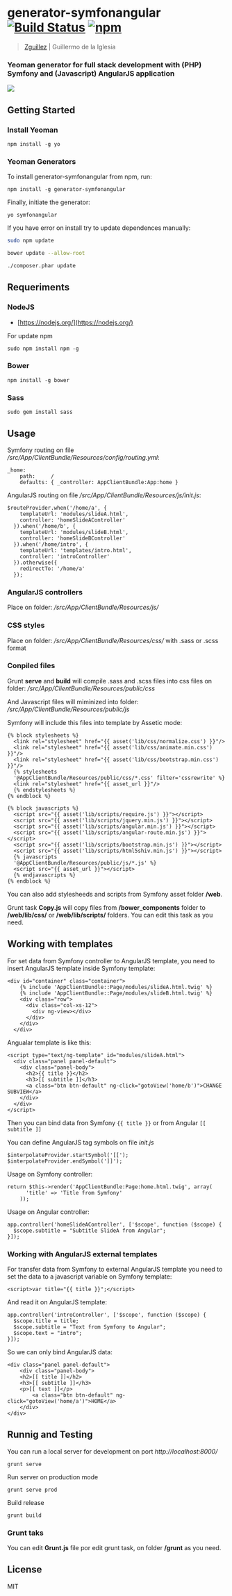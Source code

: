 # generator-symfonangular [![Build Status](https://secure.travis-ci.org/zguillez/generator-symfonangular.png?branch=master)](https://travis-ci.org/zguillez/generator-symfonangular) [![npm](https://img.shields.io/npm/v/npm.svg)](https://github.com/zguillez/generator-symfonangular)

> [Zguillez](https://zguillez.io) | Guillermo de la Iglesia

### Yeoman generator for full stack development with (PHP) Symfony and (Javascript) AngularJS application

![](http://zguillez.github.io/img/symfonangular.png)

## Getting Started

### Install Yeoman

	npm install -g yo

### Yeoman Generators

To install generator-symfonangular from npm, run:

	npm install -g generator-symfonangular

Finally, initiate the generator:

	yo symfonangular

If you have error on install try to update dependences manually:

```bash
sudo npm update
```

```bash
bower update --allow-root
```

```bash
./composer.phar update
```
## Requeriments

### NodeJS

* [https://nodejs.org/](https://nodejs.org/)

For update npm

	sudo npm install npm -g

### Bower

	npm install -g bower

### Sass

	sudo gem install sass


## Usage

Symfony routing on file */src/App/ClientBundle/Resources/config/routing.yml*:

	_home:
	    path:     /
	    defaults: { _controller: AppClientBundle:App:home }
 
AngularJS routing on file */src/App/ClientBundle/Resources/js/init.js*:

	$routeProvider.when('/home/a', {
	    templateUrl: 'modules/slideA.html',
	    controller: 'homeSlideAController'
	  }).when('/home/b', {
	    templateUrl: 'modules/slideB.html',
	    controller: 'homeSlideBController'
	  }).when('/home/intro', {
	    templateUrl: 'templates/intro.html',
	    controller: 'introController'
	  }).otherwise({
	    redirectTo: '/home/a'
	  });

### AngularJS controllers
Place on folder: */src/App/ClientBundle/Resources/js/*

### CSS styles
Place on folder: */src/App/ClientBundle/Resources/css/* with .sass or .scss format

### Conpiled files

Grunt **serve** and **build** will compile .sass and .scss files into css files on folder:
*/src/App/ClientBundle/Resources/public/css*

And Javascript files will miminized into folder:
*/src/App/ClientBundle/Resources/public/js*

Symfony will include this files into template by Assetic mode:

	{% block stylesheets %}
	  <link rel="stylesheet" href="{{ asset('lib/css/normalize.css') }}"/>
	  <link rel="stylesheet" href="{{ asset('lib/css/animate.min.css') }}"/>
	  <link rel="stylesheet" href="{{ asset('lib/css/bootstrap.min.css') }}"/>
	  {% stylesheets
	  '@AppClientBundle/Resources/public/css/*.css' filter='cssrewrite' %}
	  <link rel="stylesheet" href="{{ asset_url }}"/>
	  {% endstylesheets %}
	{% endblock %}
	
	{% block javascripts %}
	  <script src="{{ asset('lib/scripts/require.js') }}"></script>
	  <script src="{{ asset('lib/scripts/jquery.min.js') }}"></script>
	  <script src="{{ asset('lib/scripts/angular.min.js') }}"></script>
	  <script src="{{ asset('lib/scripts/angular-route.min.js') }}"></script>
	  <script src="{{ asset('lib/scripts/bootstrap.min.js') }}"></script>
	  <script src="{{ asset('lib/scripts/html5shiv.min.js') }}"></script>
	  {% javascripts
	  '@AppClientBundle/Resources/public/js/*.js' %}
	  <script src="{{ asset_url }}"></script>
	  {% endjavascripts %}
	{% endblock %}

You can also add stylesheeds and scripts from Symfony asset folder **/web**.

Grunt task **Copy.js** will copy files from **/bower_components** folder to **/web/lib/css/** or **/web/lib/scripts/** folders. You can edit this task as you need.

## Working with templates

For set data from Symfony controller to AngularJS template, you need to insert AngularJS template inside Symfony template:

	<div id="container" class="container">
	    {% include 'AppClientBundle::Page/modules/slideA.html.twig' %}
	    {% include 'AppClientBundle::Page/modules/slideB.html.twig' %}
	    <div class="row">
	      <div class="col-xs-12">
	        <div ng-view></div>
	      </div>
	    </div>
	  </div>

Angualar template is like this:

	<script type="text/ng-template" id="modules/slideA.html">
	  <div class="panel panel-default">
	    <div class="panel-body">
	      <h2>{{ title }}</h2>
	      <h3>[[ subtitle ]]</h3>
	      <a class="btn btn-default" ng-click="gotoView('home/b')">CHANGE SUBVIEW</a>
	    </div>
	  </div>
	</script>

Then you can bind data fron Symfony ```{{ title }}``` or from Angular ```[[ subtitle ]]```

You can define AngularJS tag symbols on file *init.js*

	$interpolateProvider.startSymbol('[[');
	$interpolateProvider.endSymbol(']]');

Usage on Symfony controller:

	return $this->render('AppClientBundle:Page:home.html.twig', array(
	      'title' => 'Title from Symfony'
	    ));

Usage on Angular controller:

	app.controller('homeSlideAController', ['$scope', function ($scope) {
	  $scope.subtitle = "Subtitle SlideA from Angular";
	}]);

### Working with AngularJS external templates

For transfer data from Symfony to external AngularJS template you need to set the data to a javascript variable on Symfony template:

	<script>var title="{{ title }}";</script>

And read it on AngularJS template:

	app.controller('introController', ['$scope', function ($scope) {
	  $scope.title = title;
	  $scope.subtitle = "Text from Symfony to Angular";
	  $scope.text = "intro";
	}]);

So we can only bind AngularJS data:

	<div class="panel panel-default">
		<div class="panel-body">
	    <h2>[[ title ]]</h2>
	    <h3>[[ subtitle ]]</h3>
	    <p>[[ text ]]</p>
			<a class="btn btn-default" ng-click="gotoView('home/a')">HOME</a>
		</div>
	</div>

## Runnig and Testing

You can run a local server for development on port *http://localhost:8000/*

	grunt serve
	
Run server on production mode

	grunt serve prod

Build release
		
	grunt build

### Grunt taks

You can edit **Grunt.js** file por edit grunt task, on folder **/grunt**  as you need.

## License

MIT
